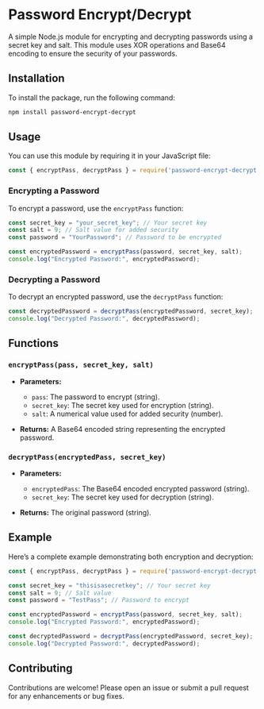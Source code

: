 
# Password Encrypt/Decrypt

A simple Node.js module for encrypting and decrypting passwords using a secret key and salt. This module uses XOR operations and Base64 encoding to ensure the security of your passwords.

## Installation

To install the package, run the following command:

```bash
npm install password-encrypt-decrypt
```

## Usage

You can use this module by requiring it in your JavaScript file:

```javascript
const { encryptPass, decryptPass } = require('password-encrypt-decrypt');
```

### Encrypting a Password

To encrypt a password, use the `encryptPass` function:

```javascript
const secret_key = "your_secret_key"; // Your secret key
const salt = 9; // Salt value for added security
const password = "YourPassword"; // Password to be encrypted

const encryptedPassword = encryptPass(password, secret_key, salt);
console.log("Encrypted Password:", encryptedPassword);
```

### Decrypting a Password

To decrypt an encrypted password, use the `decryptPass` function:

```javascript
const decryptedPassword = decryptPass(encryptedPassword, secret_key);
console.log("Decrypted Password:", decryptedPassword);
```

## Functions

### `encryptPass(pass, secret_key, salt)`

- **Parameters:**
  - `pass`: The password to encrypt (string).
  - `secret_key`: The secret key used for encryption (string).
  - `salt`: A numerical value used for added security (number).

- **Returns:** A Base64 encoded string representing the encrypted password.

### `decryptPass(encryptedPass, secret_key)`

- **Parameters:**
  - `encryptedPass`: The Base64 encoded encrypted password (string).
  - `secret_key`: The secret key used for decryption (string).

- **Returns:** The original password (string).

## Example

Here’s a complete example demonstrating both encryption and decryption:

```javascript
const { encryptPass, decryptPass } = require('password-encrypt-decrypt');

const secret_key = "thisisasecretkey"; // Your secret key
const salt = 9; // Salt value
const password = "TestPass"; // Password to encrypt

const encryptedPassword = encryptPass(password, secret_key, salt);
console.log("Encrypted Password:", encryptedPassword);

const decryptedPassword = decryptPass(encryptedPassword, secret_key);
console.log("Decrypted Password:", decryptedPassword);
```
## Contributing

Contributions are welcome! Please open an issue or submit a pull request for any enhancements or bug fixes.
```
